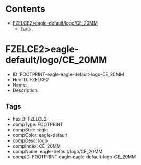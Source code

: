 



Contents
========

* [FZELCE2>eagle-default/logo/CE_20MM](#fzelce2eagle-defaultlogoce_20mm)
	* [Tags](#tags)

# FZELCE2>eagle-default/logo/CE_20MM

- ID: FOOTPRINT-eagle-eagle-default-logo-CE_20MM
- Hex ID: FZELCE2
- Name: 
- Description: 

## Tags

- hexID: FZELCE2
- oompType: FOOTPRINT
- oompSize: eagle
- oompColor: eagle-default
- oompDesc: logo
- oompIndex: CE_20MM
- oompName: eagle-default/logo/CE_20MM
- oompID: FOOTPRINT-eagle-eagle-default-logo-CE_20MM
